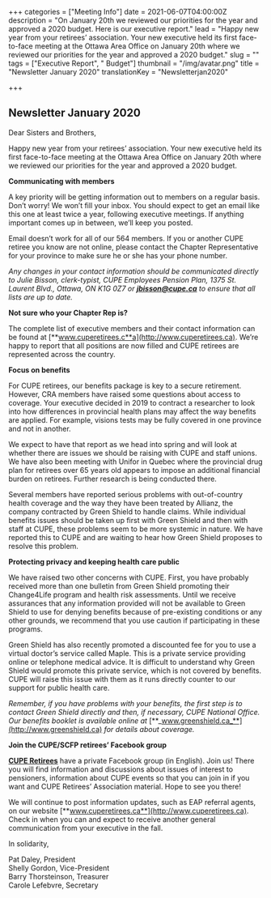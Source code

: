 +++
categories = ["Meeting Info"]
date = 2021-06-07T04:00:00Z
description = "On January 20th we reviewed our priorities for the year and approved a 2020 budget. Here is our executive report."
lead = "Happy new year from your retirees’ association. Your new executive held its first face-to-face meeting at the Ottawa Area Office on January 20th where we reviewed our priorities for the year and approved a 2020 budget."
slug = ""
tags = ["Executive Report", " Budget"]
thumbnail = "/img/avatar.png"
title = "Newsletter January 2020"
translationKey = "Newsletterjan2020"

+++

## Newsletter January 2020

Dear Sisters and Brothers,

Happy new year from your retirees’ association. Your new executive held its first face-to-face meeting at the Ottawa Area Office on January 20th where we reviewed our priorities for the year and approved a 2020 budget.

**Communicating with members**

A key priority will be getting information out to members on a regular basis. Don’t worry! We won’t fill your inbox. You should expect to get an email like this one at least twice a year, following executive meetings. If anything important comes up in between, we’ll keep you posted.

Email doesn’t work for all of our 564 members. If you or another CUPE retiree you know are not online, please contact the Chapter Representative for your province to make sure he or she has your phone number.

_Any changes in your contact information should be communicated directly to Julie Bisson, clerk-typist, CUPE Employees Pension Plan, 1375 St. Laurent Blvd., Ottawa, ON K1G 0Z7 or_ [**_jbisson@cupe.ca_**](mailto:jbisson@cupe.ca) _to ensure that all lists are up to date._

**Not sure who your Chapter Rep is?**

The complete list of executive members and their contact information can be found at [**www.cuperetirees.c**a](http://www.cuperetirees.ca). We’re happy to report that all positions are now filled and CUPE retirees are represented across the country.

**Focus on benefits**

For CUPE retirees, our benefits package is key to a secure retirement. However, CRA members have raised some questions about access to coverage. Your executive decided in 2019 to contract a researcher to look into how differences in provincial health plans may affect the way benefits are applied. For example, visions tests may be fully covered in one province and not in another.

We expect to have that report as we head into spring and will look at whether there are issues we should be raising with CUPE and staff unions. We have also been meeting with Unifor in Quebec where the provincial drug plan for retirees over 65 years old appears to impose an additional financial burden on retirees. Further research is being conducted there.

Several members have reported serious problems with out-of-country health coverage and the way they have been treated by Allianz, the company contracted by Green Shield to handle claims. While individual benefits issues should be taken up first with Green Shield and then with staff at CUPE, these problems seem to be more systemic in nature. We have reported this to CUPE and are waiting to hear how Green Shield proposes to resolve this problem.

**Protecting privacy and keeping health care public**

We have raised two other concerns with CUPE. First, you have probably received more than one bulletin from Green Shield promoting their Change4Life program and health risk assessments. Until we receive assurances that any information provided will not be available to Green Shield to use for denying benefits because of pre-existing conditions or any other grounds, we recommend that you use caution if participating in these programs.

Green Shield has also recently promoted a discounted fee for you to use a virtual doctor’s service called Maple. This is a private service providing online or telephone medical advice. It is difficult to understand why Green Shield would promote this private service, which is not covered by benefits. CUPE will raise this issue with them as it runs directly counter to our support for public health care.

_Remember, if you have problems with your benefits, the first step is to contact Green Shield directly and then, if necessary, CUPE National Office. Our benefits booklet is available online at_ [**_www.greenshield.ca_**](http://www.greenshield.ca) _for details about coverage._

**Join the CUPE/SCFP retirees’ Facebook group**

[**CUPE Retirees**](https://www.facebook.com/groups/417137408489152/) have a private Facebook group (in English). Join us! There you will find information and discussions about issues of interest to pensioners, information about CUPE events so that you can join in if you want and CUPE Retirees’ Association material. Hope to see you there!

We will continue to post information updates, such as EAP referral agents, on our website [**www.cuperetirees.ca**](http://www.cuperetirees.ca). Check in when you can and expect to receive another general communication from your executive in the fall.

In solidarity,

Pat Daley, President  
Shelly Gordon, Vice-President  
Barry Thorsteinson, Treasurer  
Carole Lefebvre, Secretary